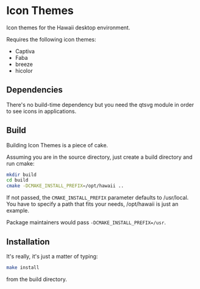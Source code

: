 Icon Themes
===========

Icon themes for the Hawaii desktop environment.

Requires the following icon themes:

* Captiva
* Faba
* breeze
* hicolor

## Dependencies

There's no build-time dependency but you need the qtsvg module
in order to see icons in applications.

## Build

Building Icon Themes is a piece of cake.

Assuming you are in the source directory, just create a build directory
and run cmake:

```sh
mkdir build
cd build
cmake -DCMAKE_INSTALL_PREFIX=/opt/hawaii ..
```

If not passed, the `CMAKE_INSTALL_PREFIX` parameter defaults to /usr/local.
You have to specify a path that fits your needs, /opt/hawaii is just an example.

Package maintainers would pass `-DCMAKE_INSTALL_PREFIX=/usr`.

## Installation

It's really, it's just a matter of typing:

```sh
make install
```

from the build directory.
